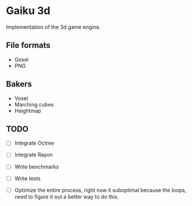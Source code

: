 # Gaiku 3d

Implementation of the 3d game engine.

## File formats

- Goxel
- PNG

## Bakers

- Voxel
- Marching cubes
- Heightmap

## TODO

- [ ] Integrate Octree
- [ ] Integrate Rayon
- [ ] Write benchmarks
- [ ] Write tests
- [ ] Optimize the entire process, right now it suboptimal because the loops,
need to figure it out a better way to do this.


